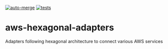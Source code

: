 [![auto-merge](https://github.com/airmonitor/aws-hexagonal-adapters/actions/workflows/auto_merge.yml/badge.svg)](https://github.com/airmonitor/aws-hexagonal-adapters/actions/workflows/auto_merge.yml)
[![tests](https://github.com/airmonitor/aws-hexagonal-adapters/actions/workflows/tests.yml/badge.svg)](https://github.com/airmonitor/aws-hexagonal-adapters/actions/workflows/tests.yml)

# aws-hexagonal-adapters
Adapters following hexagonal architecture to connect various AWS services
